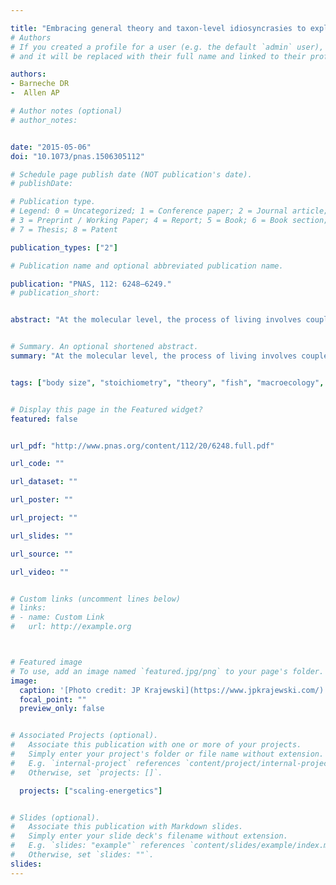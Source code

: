 ```yaml
---

title: "Embracing general theory and taxon-level idiosyncrasies to explain nutrient recycling"
# Authors
# If you created a profile for a user (e.g. the default `admin` user), write the username (folder name) here
# and it will be replaced with their full name and linked to their profile.

authors:
- Barneche DR
-  Allen AP

# Author notes (optional)
# author_notes:


date: "2015-05-06"
doi: "10.1073/pnas.1506305112"

# Schedule page publish date (NOT publication's date).
# publishDate:

# Publication type.
# Legend: 0 = Uncategorized; 1 = Conference paper; 2 = Journal article;
# 3 = Preprint / Working Paper; 4 = Report; 5 = Book; 6 = Book section;
# 7 = Thesis; 8 = Patent

publication_types: ["2"]

# Publication name and optional abbreviated publication name.

publication: "PNAS, 112: 6248–6249."
# publication_short:


abstract: "At the molecular level, the process of living involves coupled biochemical reactions that result in the uptake and transformation of energy and materials by an organism, yielding biomass to support its growth and reproduction, along with waste products. [Read more](http://www.pnas.org/content/112/20/6248.extract)"


# Summary. An optional shortened abstract.
summary: "At the molecular level, the process of living involves coupled biochemical reactions that result in the uptake and transformation of energy and materials by an organism, yielding biomass to support its growth and reproduction, along with waste products."


tags: ["body size", "stoichiometry", "theory", "fish", "macroecology", "energetics"]


# Display this page in the Featured widget?
featured: false


url_pdf: "http://www.pnas.org/content/112/20/6248.full.pdf"

url_code: ""

url_dataset: ""

url_poster: ""

url_project: ""

url_slides: ""

url_source: ""

url_video: ""


# Custom links (uncomment lines below)
# links:
# - name: Custom Link
#   url: http://example.org



# Featured image
# To use, add an image named `featured.jpg/png` to your page's folder.
image:
  caption: '[Photo credit: JP Krajewski](https://www.jpkrajewski.com/)'
  focal_point: ""
  preview_only: false


# Associated Projects (optional).
#   Associate this publication with one or more of your projects.
#   Simply enter your project's folder or file name without extension.
#   E.g. `internal-project` references `content/project/internal-project/index.md`.
#   Otherwise, set `projects: []`.

  projects: ["scaling-energetics"]


# Slides (optional).
#   Associate this publication with Markdown slides.
#   Simply enter your slide deck's filename without extension.
#   E.g. `slides: "example"` references `content/slides/example/index.md`.
#   Otherwise, set `slides: ""`.
slides:
---
```



